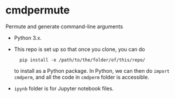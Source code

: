 # cmdpermute

Permute and generate command-line arguments

* Python 3.x.

* This repo is set up so that once you clone, you can do 

        pip install -e /path/to/the/folder/of/this/repo/

  to install as a Python package. In Python, we can then do `import cmdperm`,
  and all the code in `cmdperm` folder is accessible.

* `ipynb` folder is for Jupyter notebook files.

